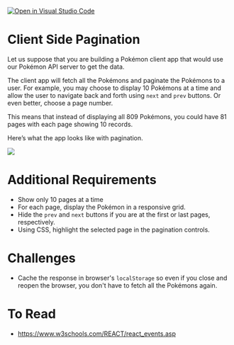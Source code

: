 [![Open in Visual Studio Code](https://classroom.github.com/assets/open-in-vscode-c66648af7eb3fe8bc4f294546bfd86ef473780cde1dea487d3c4ff354943c9ae.svg)](https://classroom.github.com/online_ide?assignment_repo_id=10666990&assignment_repo_type=AssignmentRepo)
# Client Side Pagination 
Let us suppose that you are building a Pokémon client app that would use our Pokémon API server to get the data. 

The client app will fetch all the Pokémons and paginate the Pokémons to a user. For example, you may choose to display 10 Pokémons at a time and allow the user to navigate back and forth using `next` and `prev` buttons. Or even better, choose a page number.

This means that instead of displaying all 809 Pokémons, you could have 81 pages with each page showing 10 records.

Here’s what the app looks like with pagination.

![](https://cdn.discordapp.com/attachments/1017862173881544775/1040360698523418705/image.png)
# Additional Requirements
- Show only 10 pages at a time
- For each page, display the Pokémon in a responsive grid.
- Hide the `prev` and `next` buttons if you are at the first or last pages, respectively.
- Using CSS, highlight the selected page in the pagination controls.

# Challenges
- Cache the response in browser's `localStorage` so even if you close and reopen the browser, you don't have to fetch all the Pokémons again.

# To Read
- https://www.w3schools.com/REACT/react_events.asp

